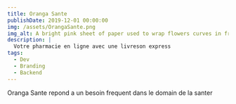 ```yaml
---
title: Oranga Sante
publishDate: 2019-12-01 00:00:00
img: /assets/OrangaSante.png
img_alt: A bright pink sheet of paper used to wrap flowers curves in front of rich blue background
description: |
  Votre pharmacie en ligne avec une livreson express
tags:
  - Dev
  - Branding
  - Backend
---
```

Oranga Sante repond a un besoin frequent dans le domain de la santer 